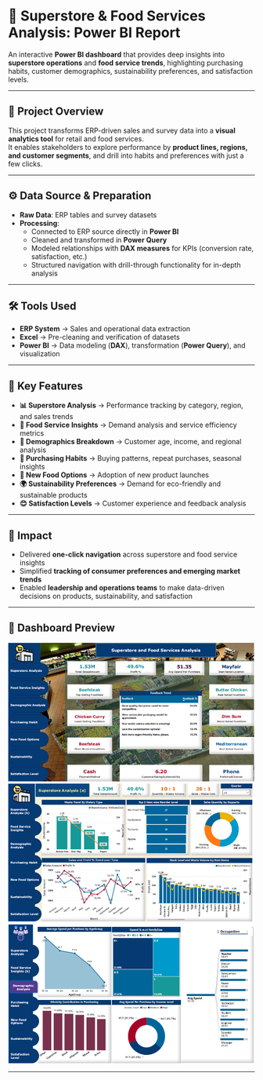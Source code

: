 # 🛒 Superstore & Food Services Analysis: Power BI Report

An interactive **Power BI dashboard** that provides deep insights into **superstore operations** and **food service trends**, highlighting purchasing habits, customer demographics, sustainability preferences, and satisfaction levels.

---

## 📂 Project Overview

This project transforms ERP-driven sales and survey data into a **visual analytics tool** for retail and food services.  
It enables stakeholders to explore performance by **product lines, regions, and customer segments**, and drill into habits and preferences with just a few clicks.

---

## ⚙️ Data Source & Preparation

- **Raw Data**: ERP tables and survey datasets  
- **Processing**:  
  - Connected to ERP source directly in **Power BI**  
  - Cleaned and transformed in **Power Query**  
  - Modeled relationships with **DAX measures** for KPIs (conversion rate, satisfaction, etc.)  
  - Structured navigation with drill-through functionality for in-depth analysis

---

## 🛠 Tools Used

- **ERP System** → Sales and operational data extraction  
- **Excel** → Pre-cleaning and verification of datasets  
- **Power BI** → Data modeling (**DAX**), transformation (**Power Query**), and visualization

---

## 🔑 Key Features

- **📊 Superstore Analysis** → Performance tracking by category, region, and sales trends  
- **🍴 Food Service Insights** → Demand analysis and service efficiency metrics  
- **👥 Demographics Breakdown** → Customer age, income, and regional analysis  
- **🛒 Purchasing Habits** → Buying patterns, repeat purchases, seasonal insights  
- **🥗 New Food Options** → Adoption of new product launches  
- **🌍 Sustainability Preferences** → Demand for eco-friendly and sustainable products  
- **😊 Satisfaction Levels** → Customer experience and feedback analysis

---

## 🚀 Impact

- Delivered **one-click navigation** across superstore and food service insights  
- Simplified **tracking of consumer preferences and emerging market trends**  
- Enabled **leadership and operations teams** to make data-driven decisions on products, sustainability, and satisfaction

---

## 📸 Dashboard Preview

![Dashboard Preview](Images/Menu_.PNG)
![Dashboard Preview](Images/SuperStore.PNG)
![Dashboard Preview](Images/Demographic.PNG)

---

